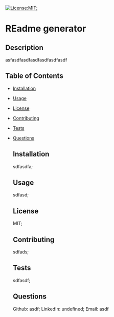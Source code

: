 [![License:MIT;](https://img.shields.io/badge/License-MIT-yellow.svg)](https://opensource.org/licenses/MIT;)

  # REadme generator 

  ## Description 
  asfasdfasdfasdfasdfasdfasdf

  ## Table of Contents
- [Installation](#installation)
- [Usage](#usage)
- [License](#license)
- [Contributing](#contributing)
- [Tests](#tests)
- [Questions](#questions)

  ## Installation
  sdfasdfa;

  ## Usage
  sdfasd;

  ## License
  MIT;

  ## Contributing
  sdfads;

  ## Tests
  sdfasdf;

  ## Questions
  Github: asdf;
  LinkedIn: undefined;
  Email: asdf